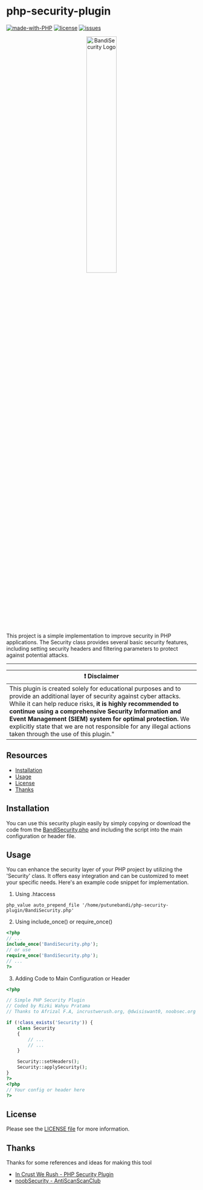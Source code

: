 # php-security-plugin

[![made-with-PHP](https://img.shields.io/badge/made%20with-PHP-blue.svg)](https://www.php.net/)
[![license](https://img.shields.io/badge/license-MIT-blue.svg)](LICENSE)
[![issues](https://img.shields.io/github/issues/putunebandi/php-security-plugin?color=blue)](https://github.com/putunebandi/php-security-plugin/issues)

<p align="center">
  <img src="https://gist.githubusercontent.com/putunebandi/7bafeac9025f05612c54fd4698f26226/raw/6170bbca395bedcfd8ca5bc4d768b0392f5b3302/picture_BandiSecurity.png" alt="BandiSecurity Logo" width="40%">
</p>

This project is a simple implementation to improve security in PHP applications. The Security class provides several basic security features, including setting security headers and filtering parameters to protect against potential attacks.

---

| :exclamation:  **Disclaimer**  |
|---------------------------------|
| This plugin is created solely for educational purposes and to provide an additional layer of security against cyber attacks. While it can help reduce risks, **it is highly recommended to continue using a comprehensive Security Information and Event Management (SIEM) system for optimal protection.** We explicitly state that we are not responsible for any illegal actions taken through the use of this plugin." |

## Resources

- [Installation](#installation)
- [Usage](#usage)
- [License](#license)
- [Thanks](#thanks)

## Installation

You can use this security plugin easily by simply copying or download the code from the [BandiSecurity.php](BandiSecurity.php) and including the script into the main configuration or header file.

## Usage

You can enhance the security layer of your PHP project by utilizing the 'Security' class. It offers easy integration and can be customized to meet your specific needs. Here's an example code snippet for implementation.

1. Using .htaccess
```text
php_value auto_prepend_file '/home/putunebandi/php-security-plugin/BandiSecurity.php'
```
2. Using include_once() or require_once()
```php
<?php
// ...
include_once('BandiSecurity.php');
// or use
require_once('BandiSecurity.php');
// ...
?>
```
3. Adding Code to Main Configuration or Header
```php
<?php

// Simple PHP Security Plugin
// Coded by Rizki Wahyu Pratama
// Thanks to Afrizal F.A, incrustwerush.org, @dwisiswant0, noobsec.org

if (!class_exists('Security')) {
    class Security
    {
        // ...
        // ...
    }

    Security::setHeaders();
    Security::applySecurity();
}
?>
<?php
// Your config or header here
?>
```

## License

Please see the [LICENSE file](LICENSE) for more information.

## Thanks
Thanks for some references and ideas for making this tool

- [In Crust We Rush - PHP Security Plugin](https://github.com/ICWR-TECH/PHP-Security-Plugin)
- [noobSecurity - AntiScanScanClub](https://github.com/noobsec/AntiScanScanClub-laravel)
